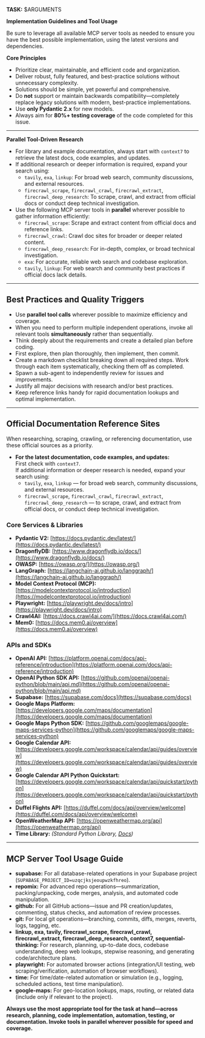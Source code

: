 **TASK:** $ARGUMENTS

**Implementation Guidelines and Tool Usage**

Be sure to leverage all available MCP server tools as needed to ensure you have the best possible implementation, using the latest versions and dependencies.

**Core Principles**
- Prioritize clear, maintainable, and efficient code and organization.
- Deliver robust, fully featured, and best-practice solutions without unnecessary complexity.
- Solutions should be simple, yet powerful and comprehensive.
- Do **not** support or maintain backwards compatibility—completely replace legacy solutions with modern, best-practice implementations.
- Use **only Pydantic 2.x** for new models.
- Always aim for **80%+ testing coverage** of the code completed for this issue.

---

**Parallel Tool-Driven Research**
- For library and example documentation, always start with `context7` to retrieve the latest docs, code examples, and updates.
- If additional research or deeper information is required, expand your search using:
    - `tavily`, `exa`, `linkup`: For broad web search, community discussions, and external resources.
    - `firecrawl_scrape`, `firecrawl_crawl`, `firecrawl_extract`, `firecrawl_deep_research`: To scrape, crawl, and extract from official docs or conduct deep technical investigation.
- Use the following MCP server tools in **parallel** wherever possible to gather information efficiently:
    - `firecrawl_scrape`: Scrape and extract content from official docs and reference links.
    - `firecrawl_crawl`: Crawl doc sites for broader or deeper related content.
    - `firecrawl_deep_research`: For in-depth, complex, or broad technical investigation.
    - `exa`: For accurate, reliable web search and codebase exploration.
    - `tavily`, `linkup`: For web search and community best practices if official docs lack details.

---

## Best Practices and Quality Triggers

- Use **parallel tool calls** wherever possible to maximize efficiency and coverage.
- When you need to perform multiple independent operations, invoke all relevant tools **simultaneously** rather than sequentially.
- Think deeply about the requirements and create a detailed plan before coding.
- First explore, then plan thoroughly, then implement, then commit.
- Create a markdown checklist breaking down all required steps. Work through each item systematically, checking them off as completed.
- Spawn a sub-agent to independently review for issues and improvements.
- Justify all major decisions with research and/or best practices.
- Keep reference links handy for rapid documentation lookups and optimal implementation.

---

## Official Documentation Reference Sites

When researching, scraping, crawling, or referencing documentation, use these official sources as a priority.

- **For the latest documentation, code examples, and updates:**  
  First check with `context7`.  
  If additional information or deeper research is needed, expand your search using:
    - `tavily`, `exa`, `linkup` — for broad web search, community discussions, and external resources.
    - `firecrawl_scrape`, `firecrawl_crawl`, `firecrawl_extract`, `firecrawl_deep_research` — to scrape, crawl, and extract from official docs, or conduct deep technical investigation.

### Core Services & Libraries

- **Pydantic V2:** [https://docs.pydantic.dev/latest/](https://docs.pydantic.dev/latest/)
- **DragonflyDB:** [https://www.dragonflydb.io/docs/](https://www.dragonflydb.io/docs/)
- **OWASP:** [https://owasp.org/](https://owasp.org/)
- **LangGraph:** [https://langchain-ai.github.io/langgraph/](https://langchain-ai.github.io/langgraph/)
- **Model Context Protocol (MCP):** [https://modelcontextprotocol.io/introduction](https://modelcontextprotocol.io/introduction)
- **Playwright:** [https://playwright.dev/docs/intro](https://playwright.dev/docs/intro)
- **Crawl4AI:** [https://docs.crawl4ai.com/](https://docs.crawl4ai.com/)
- **Mem0:** [https://docs.mem0.ai/overview](https://docs.mem0.ai/overview)

### APIs and SDKs

- **OpenAI API:** [https://platform.openai.com/docs/api-reference/introduction](https://platform.openai.com/docs/api-reference/introduction)
- **OpenAI Python SDK API:** [https://github.com/openai/openai-python/blob/main/api.md](https://github.com/openai/openai-python/blob/main/api.md)
- **Supabase:** [https://supabase.com/docs](https://supabase.com/docs)
- **Google Maps Platform:** [https://developers.google.com/maps/documentation](https://developers.google.com/maps/documentation)
- **Google Maps Python SDK:** [https://github.com/googlemaps/google-maps-services-python](https://github.com/googlemaps/google-maps-services-python)
- **Google Calendar API:** [https://developers.google.com/workspace/calendar/api/guides/overview](https://developers.google.com/workspace/calendar/api/guides/overview)
- **Google Calendar API Python Quickstart:** [https://developers.google.com/workspace/calendar/api/quickstart/python](https://developers.google.com/workspace/calendar/api/quickstart/python)
- **Duffel Flights API:** [https://duffel.com/docs/api/overview/welcome](https://duffel.com/docs/api/overview/welcome)
- **OpenWeatherMap API:** [https://openweathermap.org/api](https://openweathermap.org/api)
- **Time Library:** *(Standard Python Library, [Docs](https://docs.python.org/3/library/time.html))*

---

## MCP Server Tool Usage Guide

- **supabase:** For all database-related operations in your Supabase project (`SUPABASE_PROJECT_ID=uzqcjksjeoupwzkfhreo`).
- **repomix:** For advanced repo operations—summarization, packing/unpacking, code merges, analysis, and automated code manipulation.
- **github:** For all GitHub actions—issue and PR creation/updates, commenting, status checks, and automation of review processes.
- **git:** For local git operations—branching, commits, diffs, merges, reverts, logs, tagging, etc.
- **linkup, exa, tavily, firecrawl_scrape, firecrawl_crawl, firecrawl_extract, firecrawl_deep_research, context7, sequential-thinking:** For research, planning, up-to-date docs, codebase understanding, deep web lookups, stepwise reasoning, and generating code/architecture plans.
- **playwright:** For automated browser actions (integration/UI testing, web scraping/verification, automation of browser workflows).
- **time:** For time/date-related automation or simulation (e.g., logging, scheduled actions, test time manipulation).
- **google-maps:** For geo-location lookups, maps, routing, or related data (include only if relevant to the project).

**Always use the most appropriate tool for the task at hand—across research, planning, code implementation, automation, testing, or documentation. Invoke tools in parallel wherever possible for speed and coverage.**

